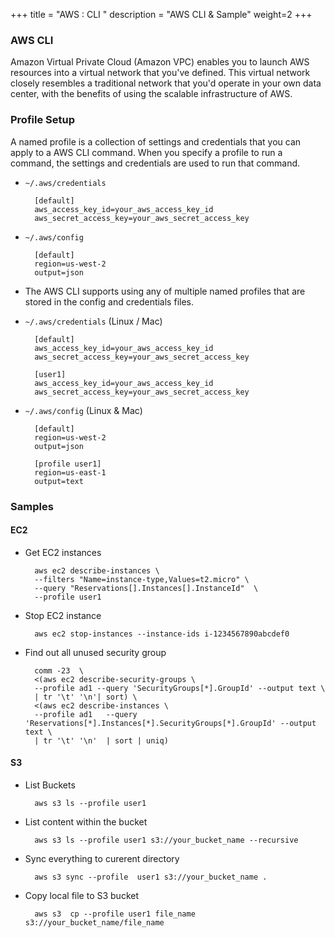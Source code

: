 +++
title = "AWS : CLI "
description = "AWS CLI & Sample"
weight=2
+++


### AWS CLI

Amazon Virtual Private Cloud (Amazon VPC) enables you to launch AWS resources into a virtual network that you've defined. This virtual network closely resembles a traditional network that you'd operate in your own data center, with the benefits of using the scalable infrastructure of AWS.

### Profile Setup

A named profile is a collection of settings and credentials that you can apply to a AWS CLI command. When you specify a profile to run a command, the settings and credentials are used to run that command. 

* `~/.aws/credentials`

        [default]
        aws_access_key_id=your_aws_access_key_id
        aws_secret_access_key=your_aws_secret_access_key

* `~/.aws/config`

        [default]
        region=us-west-2
        output=json

* The AWS CLI supports using any of multiple named profiles that are stored in the config and credentials files. 

* `~/.aws/credentials` (Linux / Mac)

        [default]
        aws_access_key_id=your_aws_access_key_id
        aws_secret_access_key=your_aws_secret_access_key

        [user1]
        aws_access_key_id=your_aws_access_key_id
        aws_secret_access_key=your_aws_secret_access_key

* `~/.aws/config` (Linux & Mac)

        [default]
        region=us-west-2
        output=json

        [profile user1]
        region=us-east-1
        output=text


### Samples

#### EC2

* Get EC2 instances 

        aws ec2 describe-instances \
        --filters "Name=instance-type,Values=t2.micro" \
        --query "Reservations[].Instances[].InstanceId"  \
        --profile user1

* Stop EC2 instance

        aws ec2 stop-instances --instance-ids i-1234567890abcdef0

* Find out all unused security group


        comm -23  \
        <(aws ec2 describe-security-groups \
        --profile ad1 --query 'SecurityGroups[*].GroupId' --output text \
        | tr '\t' '\n'| sort) \
        <(aws ec2 describe-instances \
        --profile ad1   --query 'Reservations[*].Instances[*].SecurityGroups[*].GroupId' --output text \
        | tr '\t' '\n'  | sort | uniq)


#### S3


* List Buckets

        aws s3 ls --profile user1 

* List content within the bucket

        aws s3 ls --profile user1 s3://your_bucket_name --recursive

* Sync everything to curerent directory

        aws s3 sync --profile  user1 s3://your_bucket_name . 

* Copy local file to S3 bucket

        aws s3  cp --profile user1 file_name s3://your_bucket_name/file_name









